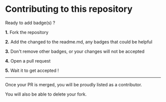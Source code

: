 # Contributing to this repository

Ready to add badge(s) ?

**1.** Fork the repository

**2.** Add the changed to the readme.md, any badges that could be helpful

**3.** Don't remove other badges, or your changes will not be accepted

**4.** Open a pull request

**5.** Wait it to get accepted !

<hr>

Once your PR is merged, you will be proudly listed as a contributor.

You will also be able to delete your fork.
